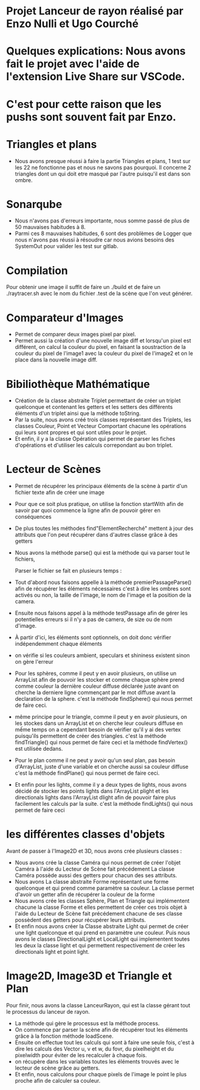 # Projet Lanceur de rayon réalisé par Enzo Nulli et Ugo Courché
# Quelques explications: Nous avons fait le projet avec l'aide de l'extension Live Share sur VSCode.
# C'est pour cette raison que les pushs sont souvent fait par Enzo.

# Triangles et plans

- Nous avons presque réussi à faire la partie Triangles et plans, 1 test sur les 22 ne fonctionne pas et nous ne savons pas pourquoi. Il concerne 2 triangles dont un qui doit etre masqué par l'autre puisqu'il est dans son ombre.

# Sonarqube

- Nous n'avons pas d'erreurs importante, nous somme passé de plus de 50 mauvaises habitudes à 8.
- Parmi ces 8 mauvaises habitudes, 6 sont des problèmes de Logger que nous n'avons pas réussi à résoudre car nous avions besoins des SystemOut pour valider les test sur gitlab.

# Compilation

Pour obtenir une image il suffit de faire un ./build et de faire un ./raytracer.sh avec le nom du fichier .test de la scène que l'on veut générer.


# Comparateur d'Images

- Permet de comparer deux images pixel par pixel.
- Permet aussi la création d'une nouvelle image diff et lorsqu'un pixel est différent, 
  on calcul la couleur du pixel, en faisant la soustraction de la couleur du pixel de l'image1 avec la couleur du pixel de l'image2 
  et on le place dans la nouvelle image diff.

# Bibiliothèque Mathématique

- Création de la classe abstraite Triplet permettant de créer un triplet quelconque et 
  contenant les getters et les setters des différents éléments d'un triplet ainsi que la méthode toString.
- Par la suite, nous avons créé trois classes représentant des Triplets, les classes Couleur, Point et Vecteur
  Comportant chacune les opérations qui leurs sont propres et qui sont utiles pour le projet.
- Et enfin, il y a la classe Opération qui permet de parser les fiches d'opérations et d'utiliser les calculs correpondant au bon triplet.

# Lecteur de Scènes

- Permet de récupérer les principaux éléments de la scène à partir d'un fichier texte afin de créer une image
- Pour que ce soit plus pratique, on utilise la fonction startWith afin de savoir par quoi commence la ligne afin de pouvoir gérer en conséquences
- De plus toutes les méthodes find"ElementRecherché" mettent à jour des attributs que l'on peut récupérer dans d'autres classe grâce à des getters
- Nous avons la méthode parse() qui est la méthode qui va parser tout le fichiers,
  
  Parser le fichier se fait en plusieurs temps :
- Tout d'abord nous faisons appelle à la méthode premierPassageParse() afin de récupérer les éléments nécessaires
  c'est à dire les ombres sont activés ou non, la taille de l'image, le nom de l'image et la position de la camera.
- Ensuite nous faisons appel à la méthode testPassage afin de gérer les potentielles erreurs si il n'y a pas de camera, de size ou de nom d'image.
- À partir d'ici, les éléments sont optionnels, on doit donc vérifier indépendemment chaque éléments
- on vérifie si les couleurs ambient, speculars et shininess existent sinon on gère l'erreur
- Pour les sphères, comme il peut y en avoir plusieurs, on utilise un ArrayList afin de pouvoir les stocker et comme chaque sphère prend comme couleur
  la dernière couleur diffuse déclarée juste avant on cherche la derniere ligne commençant par le mot diffuse avant la declaration de la sphere.
  c'est la méthode findSphere() qui nous permet de faire ceci.
- même principe pour le triangle, comme il peut y en avoir plusieurs, on les stockes dans un ArrayList et on cherche leur couleurs diffuse en mếme temps
  on a cependant besoin de vérifier qu'il y ai des vertex puisqu'ils permettent de créer des triangles.
  c'est la méthode findTriangle() qui nous permet de faire ceci et la méthode findVertex() est utilisée dedans.
- Pour le plan comme il ne peut y avoir qu'un seul plan, pas besoin d'ArrayList, juste d'une variable et on cherche aussi sa couleur diffuse
  c'est la méthode findPlane() qui nous permet de faire ceci.
- Et enfin pour les lights, comme il y a deux types de lights, nous avons décidé de stocker les points lights dans l'ArrayList plight et
  les directionals lights dans l'ArrayList dlight afin de pouvoir faire plus facilement les calculs par la suite.
  c'est la méthode findLights() qui nous permet de faire ceci


# les différentes classes d'objets

Avant de passer à l'Image2D et 3D, nous avons crée plusieurs classes :

- Nous avons crée la classe Caméra qui nous permet de créer l'objet Caméra à l'aide du Lecteur de Scène fait précédement
  La classe Caméra possède aussi des getters pour chacun des ses attributs.
- Nous avons La classe abstraite Forme représentant une forme quelconque et qui prend comme paramètre sa couleur.
  La classe permet d'avoir un getter afin de récupérer la couleur de la forme
- Nous avons crée les classes Sphère, Plan et Triangle qui implémentent chacune la classe Forme et elles permettent de créer 
  ces trois objet à l'aide du Lecteur de Scène fait précédement chacune de ses classe possèdent des getters pour récupérer leurs attributs.
- Et enfin nous avons créer la Classe abstraite Light qui permet de créer une light quelconque et qui prend en paramètre une couleur.
  Puis nous avons le classes DirectionalLight et LocalLight qui implementent toutes les deux la classe light et qui permettent respectivement
  de créer les directionals light et point light.


# Image2D, Image3D et Triangle et Plan

Pour finir, nous avons la classe LanceurRayon, qui est la classe gérant tout le processus du lanceur de rayon.

- La méthode qui gère le processus est la méthode process.
- On commence par parser la scène afin de récupérer tout les éléments grâce à la fonction méthode loadScene.
- Ensuite on effectue tout les calculs qui sont à faire une seule fois, c'est à dire les calculs des Vector u, v et w,
  du fovr, du pixelheight et du pixelwidth pour éviter de les recalculer à chaque fois.
- on récupère dans les variables toutes les éléments trouvés avec le lecteur de scène grâce au getters.
- Et enfin, nous calculons pour chaque pixels de l'image le point le plus proche afin de calculer sa couleur.

